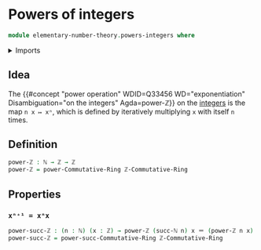 # Powers of integers

```agda
module elementary-number-theory.powers-integers where
```

<details><summary>Imports</summary>

```agda
open import commutative-algebra.powers-of-elements-commutative-rings

open import elementary-number-theory.integers
open import elementary-number-theory.multiplication-integers
open import elementary-number-theory.natural-numbers
open import elementary-number-theory.ring-of-integers

open import foundation.identity-types
```

</details>

## Idea

The
{{#concept "power operation" WDID=Q33456 WD="exponentiation" Disambiguation="on the integers" Agda=power-ℤ}}
on the [integers](elementary-number-theory.integers.md) is the map `n x ↦ xⁿ`,
which is defined by iteratively multiplying `x` with itself `n` times.

## Definition

```agda
power-ℤ : ℕ → ℤ → ℤ
power-ℤ = power-Commutative-Ring ℤ-Commutative-Ring
```

## Properties

### `xⁿ⁺¹ = xⁿx`

```agda
power-succ-ℤ : (n : ℕ) (x : ℤ) → power-ℤ (succ-ℕ n) x ＝ (power-ℤ n x) *ℤ x
power-succ-ℤ = power-succ-Commutative-Ring ℤ-Commutative-Ring
```
